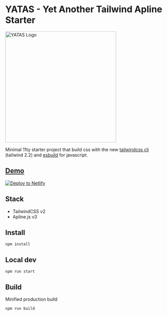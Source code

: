# YATAS - Yet Another Tailwind Apline Starter

<a href="https://yatas.netlify.app/" target="_blank">
  <img alt="YATAS Logo" width="350" src="./_site/img/logo.svg">
</a>

Minimal 11ty starter project that build css with the new [tailwindcss cli](https://github.com/tailwindlabs/tailwindcss/releases#all-new-improved-tailwind-cli) (tailwind 2.2) and [esbuild](https://esbuild.github.io/) for javascript.

## [Demo](https://yatas.netlify.app/)

[![Deploy to Netlify](https://www.netlify.com/img/deploy/button.svg)](https://app.netlify.com/start/deploy?repository=https://github.com/needbrainz/yatas)

## Stack

* TailwindCSS v2
* Apline.js v3

## Install

```
npm install
```

## Local dev

```
npm run start
```

## Build

Minified production build

```
npm run build 
```